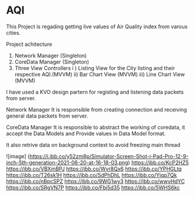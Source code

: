 # AQI
This Project is regading getting live values of Air Quality index from varous cities.


Project achitecture
1. Network Manager (Singleton)
2. CoreData Manager (Singleton)
3. Three View Controllers
        i ) Listing View for the City listing and their respective AQI.(MVVM)
        ii) Bar Chart View (MVVM)
        iii) Line Chart View (MVVM)
        


I have used a KVO design partern for registing and listening data packets from server.

Network Manager 
It is responsible from creating connection and receiving general data packets from server.


CoreData Manager
It is responsible to abstract the working of coredata, it accept the Data Models and Provide values in Data Model format.

It also retrive data on background context to avoid freezing main thread



![image] (https://i.ibb.co/y52zm8p/Simulator-Screen-Shot-i-Pad-Pro-12-9-inch-5th-generation-2021-06-20-at-16-18-03.png)
https://ibb.co/KcP2HZ5
https://ibb.co/VBXmBPJ
https://ibb.co/Wvr8Qx6
https://ibb.co/YPHGLtq
https://ibb.co/T26sk1H
https://ibb.co/SdPhDhL
https://ibb.co/Yjqp7Qk
https://ibb.co/nBpcSPZ
https://ibb.co/9WG1wy3
https://ibb.co/wwvHdYC
https://ibb.co/SRgVN7P
https://ibb.co/Fbj5d35
https://ibb.co/5WHS6kc
